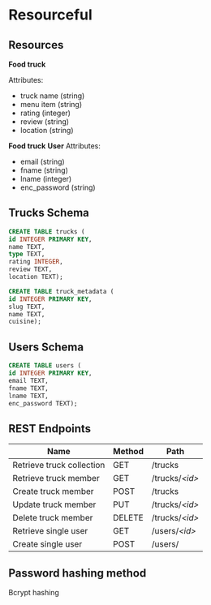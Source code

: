 # Resourceful

## Resources
**Food truck**

Attributes: 
* truck name (string)
* menu item (string)
* rating (integer)
* review (string)
* location (string)

**Food truck**
**User**
Attributes: 
* email (string)
* fname (string)
* lname (integer)
* enc_password (string)


## Trucks Schema
```sql
CREATE TABLE trucks (
id INTEGER PRIMARY KEY,
name TEXT,
type TEXT,
rating INTEGER,
review TEXT,
location TEXT);
```

```sql
CREATE TABLE truck_metadata (
id INTEGER PRIMARY KEY, 
slug TEXT, 
name TEXT, 
cuisine);
```


## Users Schema
```sql
CREATE TABLE users (
id INTEGER PRIMARY KEY, 
email TEXT, 
fname TEXT, 
lname TEXT, 
enc_password TEXT);
```

## REST Endpoints

Name                       | Method       | Path
---------------------------|--------------|------------------
Retrieve truck collection  | GET          | /trucks
Retrieve truck member      | GET          | /trucks/*\<id\>*
Create truck member        | POST         | /trucks
Update truck member        | PUT          | /trucks/*\<id\>*
Delete truck member        | DELETE       | /trucks/*\<id\>*
Retrieve single user       | GET          | /users/*<id\>*
Create single user         | POST         | /users/

## Password hashing method
Bcrypt hashing